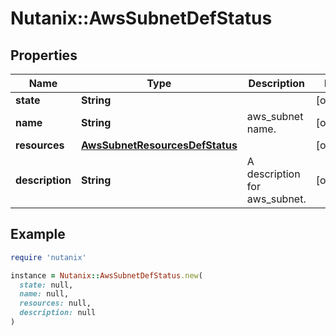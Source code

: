 # Nutanix::AwsSubnetDefStatus

## Properties

| Name | Type | Description | Notes |
| ---- | ---- | ----------- | ----- |
| **state** | **String** |  | [optional] |
| **name** | **String** | aws_subnet name. | [optional] |
| **resources** | [**AwsSubnetResourcesDefStatus**](AwsSubnetResourcesDefStatus.md) |  | [optional] |
| **description** | **String** | A description for aws_subnet. | [optional] |

## Example

```ruby
require 'nutanix'

instance = Nutanix::AwsSubnetDefStatus.new(
  state: null,
  name: null,
  resources: null,
  description: null
)
```

